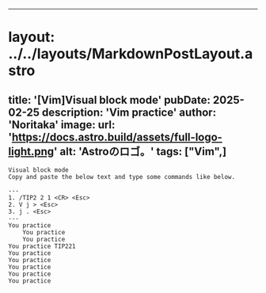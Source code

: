 
---
# layout: ../../layouts/MarkdownPostLayout.astro
title: '[Vim]Visual block mode'
pubDate: 2025-02-25
description: 'Vim practice'
author: 'Noritaka'
image:
    url: 'https://docs.astro.build/assets/full-logo-light.png'
    alt: 'Astroのロゴ。'
tags: ["Vim",]
---


```
Visual block mode
Copy and paste the below text and type some commands like below.

---
1. /TIP2 2 1 <CR> <Esc>
2. V j > <Esc>
3. j . <Esc>
---
You practice 
	You practice 
	You practice 
You practice TIP221 
You practice 
You practice 
You practice 
You practice
You practice
```
